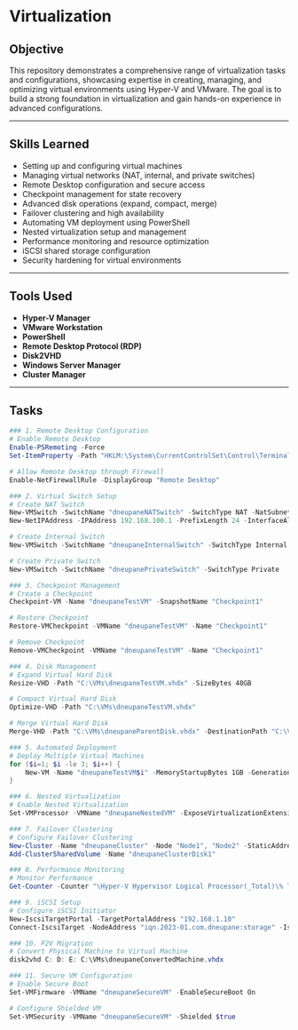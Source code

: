 # Virtualization

## Objective
This repository demonstrates a comprehensive range of virtualization tasks and configurations, showcasing expertise in creating, managing, and optimizing virtual environments using Hyper-V and VMware. The goal is to build a strong foundation in virtualization and gain hands-on experience in advanced configurations.

---

## Skills Learned
- Setting up and configuring virtual machines
- Managing virtual networks (NAT, internal, and private switches)
- Remote Desktop configuration and secure access
- Checkpoint management for state recovery
- Advanced disk operations (expand, compact, merge)
- Failover clustering and high availability
- Automating VM deployment using PowerShell
- Nested virtualization setup and management
- Performance monitoring and resource optimization
- iSCSI shared storage configuration
- Security hardening for virtual environments

---

## Tools Used
- **Hyper-V Manager**
- **VMware Workstation**
- **PowerShell**
- **Remote Desktop Protocol (RDP)**
- **Disk2VHD**
- **Windows Server Manager**
- **Cluster Manager**

---

## Tasks

```powershell
### 1. Remote Desktop Configuration
# Enable Remote Desktop
Enable-PSRemoting -Force
Set-ItemProperty -Path "HKLM:\System\CurrentControlSet\Control\Terminal Server" -Name "fDenyTSConnections" -Value 0

# Allow Remote Desktop through Firewall
Enable-NetFirewallRule -DisplayGroup "Remote Desktop"

### 2. Virtual Switch Setup
# Create NAT Switch
New-VMSwitch -SwitchName "dneupaneNATSwitch" -SwitchType NAT -NatSubnetAddress "192.168.100.0/24"
New-NetIPAddress -IPAddress 192.168.100.1 -PrefixLength 24 -InterfaceAlias "vEthernet (dneupaneNATSwitch)"

# Create Internal Switch
New-VMSwitch -SwitchName "dneupaneInternalSwitch" -SwitchType Internal

# Create Private Switch
New-VMSwitch -SwitchName "dneupanePrivateSwitch" -SwitchType Private

### 3. Checkpoint Management
# Create a Checkpoint
Checkpoint-VM -Name "dneupaneTestVM" -SnapshotName "Checkpoint1"

# Restore Checkpoint
Restore-VMCheckpoint -VMName "dneupaneTestVM" -Name "Checkpoint1"

# Remove Checkpoint
Remove-VMCheckpoint -VMName "dneupaneTestVM" -Name "Checkpoint1"

### 4. Disk Management
# Expand Virtual Hard Disk
Resize-VHD -Path "C:\VMs\dneupaneTestVM.vhdx" -SizeBytes 40GB

# Compact Virtual Hard Disk
Optimize-VHD -Path "C:\VMs\dneupaneTestVM.vhdx"

# Merge Virtual Hard Disk
Merge-VHD -Path "C:\VMs\dneupaneParentDisk.vhdx" -DestinationPath "C:\VMs\dneupaneMergedDisk.vhdx"

### 5. Automated Deployment
# Deploy Multiple Virtual Machines
for ($i=1; $i -le 3; $i++) {
    New-VM -Name "dneupaneTestVM$i" -MemoryStartupBytes 1GB -Generation 2 -NewVHDPath "C:\VMs\dneupaneTestVM$i.vhdx" -NewVHDSizeBytes 20GB
}

### 6. Nested Virtualization
# Enable Nested Virtualization
Set-VMProcessor -VMName "dneupaneNestedVM" -ExposeVirtualizationExtensions $true

### 7. Failover Clustering
# Configure Failover Clustering
New-Cluster -Name "dneupaneCluster" -Node "Node1", "Node2" -StaticAddress "192.168.1.100"
Add-ClusterSharedVolume -Name "dneupaneClusterDisk1"

### 8. Performance Monitoring
# Monitor Performance
Get-Counter -Counter "\Hyper-V Hypervisor Logical Processor(_Total)\% Total Run Time"

### 9. iSCSI Setup
# Configure iSCSI Initiator
New-IscsiTargetPortal -TargetPortalAddress "192.168.1.10"
Connect-IscsiTarget -NodeAddress "iqn.2023-01.com.dneupane:storage" -IsPersistent $true

### 10. P2V Migration
# Convert Physical Machine to Virtual Machine
disk2vhd C: D: E: C:\VMs\dneupaneConvertedMachine.vhdx

### 11. Secure VM Configuration
# Enable Secure Boot
Set-VMFirmware -VMName "dneupaneSecureVM" -EnableSecureBoot On

# Configure Shielded VM
Set-VMSecurity -VMName "dneupaneSecureVM" -Shielded $true
